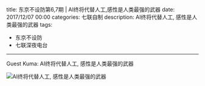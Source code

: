 title: 东京不设防第6,7期 | AI终将代替人工,感性是人类最强的武器
date: 2017/12/07 00:00
categories: 七联自制
description: AI终将代替人工, 感性是人类最强的武器
tags:
- 东京不设防
- 七联深夜电台

---

Guest Kuma: AI终将代替人工, 感性是人类最强的武器

![AI终将代替人工, 感性是人类最强的武器](http://wx2.sinaimg.cn/mw690/a9a40e85gy1foo5mr5vjtj20v916iaea.jpg)